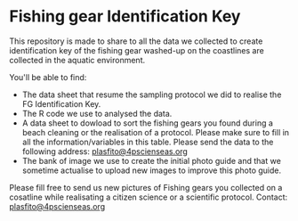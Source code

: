 # Fishing gear Identification Key
This repository is made to share to all the data we collected to create identification key of the fishing gear washed-up on the coastlines are collected in the aquatic environment. 

You'll be able to find:
  - The data sheet that resume the sampling protocol we did to realise the FG Identification Key. 
  - The R code we use to analysed the data. 
  - A data sheet to dowload to sort the fishing gears you found during a beach cleaning or the realisation of a protocol. Please make sure to fill in all the information/variables in this table. Please send the data to the following address: plasfito@4pscienseas.org
  - The bank of image we use to create the initial photo guide and that we sometime actualise to upload new images to improve this photo guide. 
 
 
Please fill free to send us new pictures of Fishing gears you collected on a cosatline while realisating a citizen science or a scientific protocol.
Contact: plasfito@4pscienseas.org
